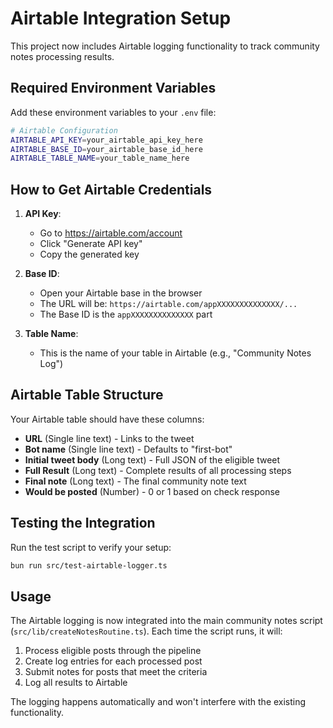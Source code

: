 # Airtable Integration Setup

This project now includes Airtable logging functionality to track community notes processing results.

## Required Environment Variables

Add these environment variables to your `.env` file:

```bash
# Airtable Configuration
AIRTABLE_API_KEY=your_airtable_api_key_here
AIRTABLE_BASE_ID=your_airtable_base_id_here
AIRTABLE_TABLE_NAME=your_table_name_here
```

## How to Get Airtable Credentials

1. **API Key**:

   - Go to https://airtable.com/account
   - Click "Generate API key"
   - Copy the generated key

2. **Base ID**:

   - Open your Airtable base in the browser
   - The URL will be: `https://airtable.com/appXXXXXXXXXXXXXX/...`
   - The Base ID is the `appXXXXXXXXXXXXXX` part

3. **Table Name**:
   - This is the name of your table in Airtable (e.g., "Community Notes Log")

## Airtable Table Structure

Your Airtable table should have these columns:

- **URL** (Single line text) - Links to the tweet
- **Bot name** (Single line text) - Defaults to "first-bot"
- **Initial tweet body** (Long text) - Full JSON of the eligible tweet
- **Full Result** (Long text) - Complete results of all processing steps
- **Final note** (Long text) - The final community note text
- **Would be posted** (Number) - 0 or 1 based on check response

## Testing the Integration

Run the test script to verify your setup:

```bash
bun run src/test-airtable-logger.ts
```

## Usage

The Airtable logging is now integrated into the main community notes script (`src/lib/createNotesRoutine.ts`). Each time the script runs, it will:

1. Process eligible posts through the pipeline
2. Create log entries for each processed post
3. Submit notes for posts that meet the criteria
4. Log all results to Airtable

The logging happens automatically and won't interfere with the existing functionality.
